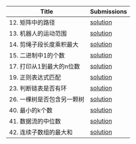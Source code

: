 |Title|Submissions|
|------|------|
|12. 矩阵中的路径|[solution](https://github.com/zybotian/leetcode/blob/master/src/main/java/offer/MatrixSearchWord.java)|
|13. 机器人的运动范围|[solution](https://github.com/zybotian/leetcode/blob/master/src/main/java/offer/RobotRange.java)|
|14. 剪绳子段长度乘积最大|[solution](https://github.com/zybotian/leetcode/blob/master/src/main/java/offer/MaxProductOfLines.java)|
|15. 二进制中1的个数|[solution](https://github.com/zybotian/leetcode/blob/master/src/main/java/offer/NumberOf1bit.java)|
|17. 打印从1到最大的n位数|[solution](https://github.com/zybotian/leetcode/blob/master/src/main/java/offer/Print1toNDigits.java)|
|19. 正则表达式匹配|[solution](https://github.com/zybotian/leetcode/blob/master/src/main/java/offer/ExpressionMatch.java)|
|23. 判断链表是否有环|[solution](https://github.com/zybotian/leetcode/blob/master/src/main/java/offer/LinkListCircle.java)|
|26. 一棵树是否包含另一颗树|[solution](https://github.com/zybotian/leetcode/blob/master/src/main/java/offer/Subtree.java)|
|40. 最小的k个数|[solution](https://github.com/zybotian/leetcode/blob/master/src/main/java/offer/LeastKNumbers.java)|
|41. 数据流的中位数|[solution](https://github.com/zybotian/leetcode/blob/master/src/main/java/offer/MedianInStream.java)|
|42. 连续子数组的最大和|[solution](https://github.com/zybotian/leetcode/blob/master/src/main/java/offer/MaxSumOfSubArray.java)|